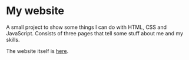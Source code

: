 # My website

A small project to show some things I can do with HTML, CSS and JavaScript. Consists of three pages that tell some stuff about me and my skills.

The website itself is [here](http://olinochka.ru/).  
